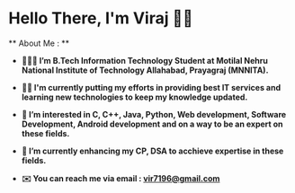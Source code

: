 # **Hello There, I'm Viraj** 👋🏻

** About Me : **

- **🧑🏻‍🎓 I’m B.Tech Information Technology Student at Motilal Nehru National Institute of Technology Allahabad, Prayagraj (MNNITA).**

- **💪🏻 I'm currently putting my efforts in providing best IT services and learning new technologies to keep my knowledge updated.**

- **👀 I’m interested in C, C++, Java, Python, Web development, Software Development, Android development and on a way to be an expert on these fields.**

- **🌱 I’m currently enhancing my CP, DSA to acchieve expertise in these fields.**

- **✉️ You can reach me via email : vir7196@gmail.com**

<!---
viraj-bot/viraj-bot is a ✨ special ✨ repository because its `README.md` (this file) appears on your GitHub profile.
You can click the Preview link to take a look at your changes.
--->
